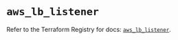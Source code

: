 # `aws_lb_listener`

Refer to the Terraform Registry for docs: [`aws_lb_listener`](https://registry.terraform.io/providers/hashicorp/aws/3.76.1/docs/resources/lb_listener).
